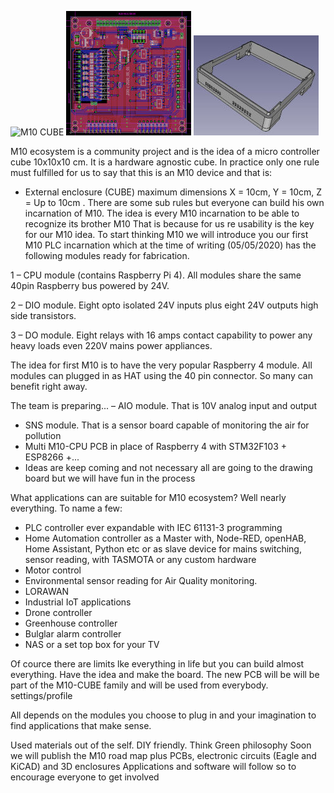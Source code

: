 ![M10 CUBE](M10-atistic.jpg) ![M10 CUBE](m10_digital_in_out.jpg) ![M10 CUBE](m10_io_box.jpg) 


M10 ecosystem is a community project and is the idea of a micro controller cube 10x10x10 cm. It is a hardware agnostic cube.
In practice only one rule must fulfilled for us to say that this is an M10 device and that is:

- External enclosure (CUBE) maximum dimensions X = 10cm, Y = 10cm, Z = Up to 10cm .
There are some sub rules but everyone can build his own incarnation of M10. The idea is every M10 incarnation to be able to recognize its brother M10
That is because for us re usability is the key for our M10 idea.
To start thinking M10 we will introduce you our first M10 PLC incarnation which at the time of writing (05/05/2020)
has the following modules ready for fabrication. 

1 – CPU module (contains Raspberry Pi 4). All modules share the same 40pin Raspberry bus powered by 24V.

2 – DIO module. Eight opto isolated 24V inputs plus eight 24V outputs high side transistors.

3 – DO module. Eight relays with 16 amps contact capability to power any heavy loads even 220V mains power appliances.

The idea for first M10 is to have the very popular Raspberry 4 module. All modules can plugged in as HAT using the 40 pin connector. So many can benefit right away.

The team is preparing...
– AIO module.  That is 10V analog input and output
- SNS module. That is a sensor board capable of monitoring the air for pollution
- Multi M10-CPU PCB in place of Raspberry 4 with STM32F103 + ESP8266 +...
- Ideas are keep coming and not necessary all are going to the drawing board but we will have fun in the process

What applications can are suitable for M10 ecosystem? Well nearly everything. To name a few:
- PLC controller ever expandable with IEC 61131-3 programming
- Home Automation controller as a Master with, Node-RED, openHAB, Home Assistant, Python etc or as slave device for mains switching, sensor reading, with TASMOTA or any custom hardware
- Motor control
- Environmental sensor reading for Air Quality monitoring.
- LORAWAN
- Industrial IoT applications
- Drone controller
- Greenhouse controller
- Bulglar alarm controller
- NAS or a set top box for your TV

Of cource there are limits lke everything in life but you can build almost everything. Have the idea and make the board. The new PCB will be will be part of the M10-CUBE family and will be used from everybody.
settings/profile

All depends on the modules you choose to plug in and your imagination to find applications that make sense.

Used materials out of the self. DIY friendly. Think Green philosophy
Soon we will publish the M10 road map plus PCBs, electronic circuits (Eagle and KiCAD) and 3D enclosures
Applications and software will follow so to encourage everyone to get involved

